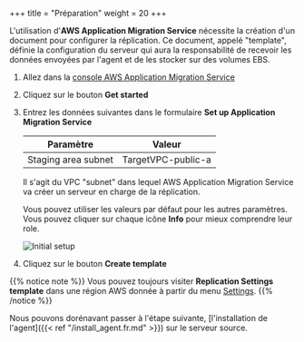 +++
title = "Préparation"
weight = 20
+++

L'utilisation d'**AWS Application Migration Service** nécessite la création d'un document pour configurer la réplication. Ce document, appelé "template", définie la configuration du serveur qui aura la responsabilité de recevoir les données envoyées par l'agent et de les stocker sur des volumes EBS.

1. Allez dans la <a href="https://us-west-2.console.aws.amazon.com/mgn/home?region=us-west-2">console AWS Application Migration Service</a>
2. Cliquez sur le bouton **Get started**
3. Entrez les données suivantes dans le formulaire **Set up Application Migration Service**

    | Paramètre                                  | Valeur                                                        |
    | ------------------------------------------ | ------------------------------------------------------------ |
    | Staging area subnet                    | TargetVPC-public-a        |
    
    Il s'agit du VPC "subnet" dans lequel AWS Application Migration Service va créer un serveur en charge de la réplication.

    Vous pouvez utiliser les valeurs par défaut pour les autres paramètres. Vous pouvez cliquer sur chaque icône **Info** pour mieux comprendre leur role.

    ![Initial setup](/app_mig_serv/setup.en.png)

4. Cliquez sur le bouton **Create template**

{{% notice note %}}
Vous pouvez toujours visiter **Replication Settings template** dans une région AWS donnée à partir du menu <a href="https://us-west-2.console.aws.amazon.com/mgn/home?region=us-west-2#/settings">Settings</a>.
{{% /notice %}}   

Nous pouvons dorénavant passer à l'étape suivante, [l'installation de l'agent]({{< ref "/install_agent.fr.md" >}}) sur le serveur source.